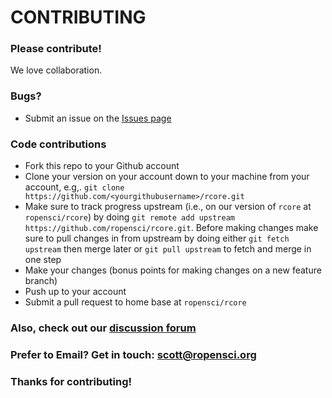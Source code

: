 # CONTRIBUTING #

### Please contribute!

We love collaboration.

### Bugs?

* Submit an issue on the [Issues page](https://github.com/ropensci/rcore/issues)

### Code contributions

* Fork this repo to your Github account
* Clone your version on your account down to your machine from your account, e.g,. `git clone https://github.com/<yourgithubusername>/rcore.git`
* Make sure to track progress upstream (i.e., on our version of `rcore` at `ropensci/rcore`) by doing `git remote add upstream https://github.com/ropensci/rcore.git`. Before making changes make sure to pull changes in from upstream by doing either `git fetch upstream` then merge later or `git pull upstream` to fetch and merge in one step
* Make your changes (bonus points for making changes on a new feature branch)
* Push up to your account
* Submit a pull request to home base at `ropensci/rcore`

### Also, check out our [discussion forum](https://discuss.ropensci.org)

### Prefer to Email? Get in touch: [scott@ropensci.org](mailto:scott@ropensci.org)

### Thanks for contributing!
